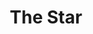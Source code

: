 ---
pid: ch408
title: The Star
location_transcription: Phoenixville
coordinates: "[-75.515098, 40.13049]"
zipcode: 
gen_neighborhood: 
neighborhood: 
outside_phl: 
age: 
age_range: 
instagram: 
image_file_name: ch_408.jpg
proposal_transcription: 
topic: Unknown
topic_summary: '0'
type: Other No Form
keywords_other: 
credit: 
image_labels: 
twitter: 
facebook: 
permalink: "/monuments/ch408/"
layout: item-page
---
